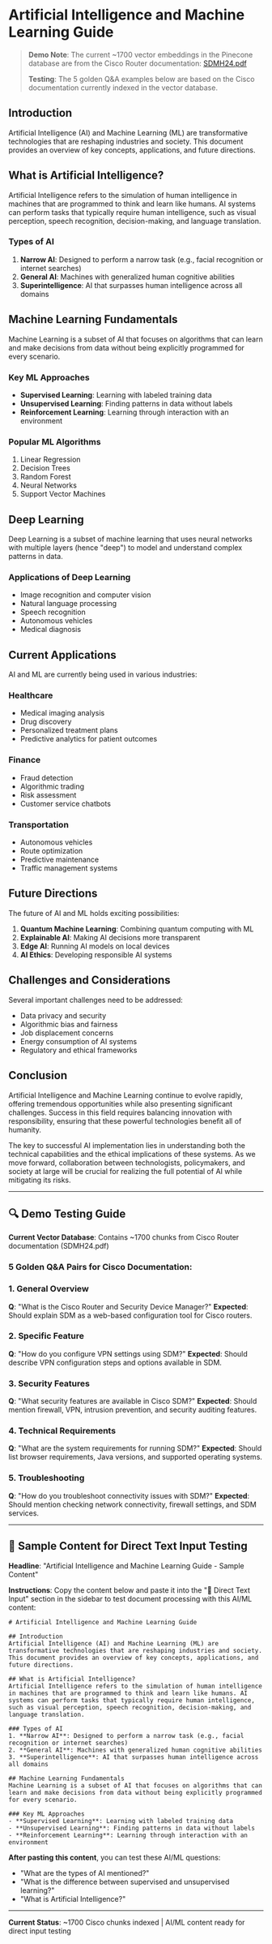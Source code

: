 # Artificial Intelligence and Machine Learning Guide

> **Demo Note**: The current ~1700 vector embeddings in the Pinecone database are from the Cisco Router documentation: [SDMH24.pdf](https://www.cisco.com/c/dam/en/us/td/docs/routers/access/cisco_router_and_security_device_manager/24/software/user/guide/SDMH24.pdf)
> 
> **Testing**: The 5 golden Q&A examples below are based on the Cisco documentation currently indexed in the vector database.

## Introduction
Artificial Intelligence (AI) and Machine Learning (ML) are transformative technologies that are reshaping industries and society. This document provides an overview of key concepts, applications, and future directions.

## What is Artificial Intelligence?
Artificial Intelligence refers to the simulation of human intelligence in machines that are programmed to think and learn like humans. AI systems can perform tasks that typically require human intelligence, such as visual perception, speech recognition, decision-making, and language translation.

### Types of AI
1. **Narrow AI**: Designed to perform a narrow task (e.g., facial recognition or internet searches)
2. **General AI**: Machines with generalized human cognitive abilities
3. **Superintelligence**: AI that surpasses human intelligence across all domains

## Machine Learning Fundamentals
Machine Learning is a subset of AI that focuses on algorithms that can learn and make decisions from data without being explicitly programmed for every scenario.

### Key ML Approaches
- **Supervised Learning**: Learning with labeled training data
- **Unsupervised Learning**: Finding patterns in data without labels
- **Reinforcement Learning**: Learning through interaction with an environment

### Popular ML Algorithms
1. Linear Regression
2. Decision Trees
3. Random Forest
4. Neural Networks
5. Support Vector Machines

## Deep Learning
Deep Learning is a subset of machine learning that uses neural networks with multiple layers (hence "deep") to model and understand complex patterns in data.

### Applications of Deep Learning
- Image recognition and computer vision
- Natural language processing
- Speech recognition
- Autonomous vehicles
- Medical diagnosis

## Current Applications
AI and ML are currently being used in various industries:

### Healthcare
- Medical imaging analysis
- Drug discovery
- Personalized treatment plans
- Predictive analytics for patient outcomes

### Finance
- Fraud detection
- Algorithmic trading
- Risk assessment
- Customer service chatbots

### Transportation
- Autonomous vehicles
- Route optimization
- Predictive maintenance
- Traffic management systems

## Future Directions
The future of AI and ML holds exciting possibilities:

1. **Quantum Machine Learning**: Combining quantum computing with ML
2. **Explainable AI**: Making AI decisions more transparent
3. **Edge AI**: Running AI models on local devices
4. **AI Ethics**: Developing responsible AI systems

## Challenges and Considerations
Several important challenges need to be addressed:

- Data privacy and security
- Algorithmic bias and fairness
- Job displacement concerns
- Energy consumption of AI systems
- Regulatory and ethical frameworks

## Conclusion
Artificial Intelligence and Machine Learning continue to evolve rapidly, offering tremendous opportunities while also presenting significant challenges. Success in this field requires balancing innovation with responsibility, ensuring that these powerful technologies benefit all of humanity.

The key to successful AI implementation lies in understanding both the technical capabilities and the ethical implications of these systems. As we move forward, collaboration between technologists, policymakers, and society at large will be crucial for realizing the full potential of AI while mitigating its risks.

---

## 🔍 Demo Testing Guide

**Current Vector Database**: Contains ~1700 chunks from Cisco Router documentation (SDMH24.pdf)

### 5 Golden Q&A Pairs for Cisco Documentation:

### 1. **General Overview**
**Q**: "What is the Cisco Router and Security Device Manager?"
**Expected**: Should explain SDM as a web-based configuration tool for Cisco routers.

### 2. **Specific Feature**
**Q**: "How do you configure VPN settings using SDM?"
**Expected**: Should describe VPN configuration steps and options available in SDM.

### 3. **Security Features**
**Q**: "What security features are available in Cisco SDM?"
**Expected**: Should mention firewall, VPN, intrusion prevention, and security auditing features.

### 4. **Technical Requirements**
**Q**: "What are the system requirements for running SDM?"
**Expected**: Should list browser requirements, Java versions, and supported operating systems.

### 5. **Troubleshooting**
**Q**: "How do you troubleshoot connectivity issues with SDM?"
**Expected**: Should mention checking network connectivity, firewall settings, and SDM services.

---

## 📝 Sample Content for Direct Text Input Testing

**Headline**: "Artificial Intelligence and Machine Learning Guide - Sample Content"

**Instructions**: Copy the content below and paste it into the "📝 Direct Text Input" section in the sidebar to test document processing with this AI/ML content:

```
# Artificial Intelligence and Machine Learning Guide

## Introduction
Artificial Intelligence (AI) and Machine Learning (ML) are transformative technologies that are reshaping industries and society. This document provides an overview of key concepts, applications, and future directions.

## What is Artificial Intelligence?
Artificial Intelligence refers to the simulation of human intelligence in machines that are programmed to think and learn like humans. AI systems can perform tasks that typically require human intelligence, such as visual perception, speech recognition, decision-making, and language translation.

### Types of AI
1. **Narrow AI**: Designed to perform a narrow task (e.g., facial recognition or internet searches)
2. **General AI**: Machines with generalized human cognitive abilities
3. **Superintelligence**: AI that surpasses human intelligence across all domains

## Machine Learning Fundamentals
Machine Learning is a subset of AI that focuses on algorithms that can learn and make decisions from data without being explicitly programmed for every scenario.

### Key ML Approaches
- **Supervised Learning**: Learning with labeled training data
- **Unsupervised Learning**: Finding patterns in data without labels
- **Reinforcement Learning**: Learning through interaction with an environment
```

**After pasting this content**, you can test these AI/ML questions:
- "What are the types of AI mentioned?"
- "What is the difference between supervised and unsupervised learning?"
- "What is Artificial Intelligence?"

---
**Current Status**: ~1700 Cisco chunks indexed | AI/ML content ready for direct input testing
